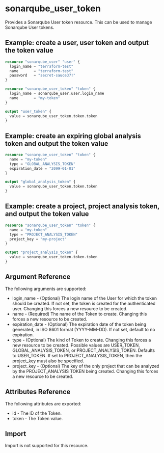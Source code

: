 # sonarqube_user_token

Provides a Sonarqube User token resource. This can be used to manage Sonarqube User tokens.

## Example: create a user, user token and output the token value

```terraform
resource "sonarqube_user" "user" {
  login_name = "terraform-test"
  name       = "terraform-test"
  password   = "secret-sauce37!"
}

resource "sonarqube_user_token" "token" {
  login_name = sonarqube_user.user.login_name
  name       = "my-token"
}

output "user_token" {
  value = sonarqube_user_token.token.token
}
```

## Example: create an expiring global analysis token and output the token value

```terraform
resource "sonarqube_user_token" "token" {
  name = "my-token"
  type = "GLOBAL_ANALYSIS_TOKEN"
  expiration_date = "2099-01-01"
}

output "global_analysis_token" {
  value = sonarqube_user_token.token.token
}
```

## Example: create a project, project analysis token, and output the token value

```terraform
resource "sonarqube_user_token" "token" {
  name = "my-token"
  type = "PROJECT_ANALYSIS_TOKEN"
  project_key = "my-project"
}

output "project_analysis_token" {
  value = sonarqube_user_token.token.token
}
```

## Argument Reference

The following arguments are supported:

- login_name - (Optional) The login name of the User for which the token should be created. If not set, the token is created for the authenticated user. Changing this forces a new resource to be created.
- name - (Required) The name of the Token to create. Changing this forces a new resource to be created.
- expiration_date - (Optional) The expiration date of the token being generated, in ISO 8601 format (YYYY-MM-DD). If not set, default to no expiration.
- type - (Optional) The kind of Token to create. Changing this forces a new resource to be created. Possible values are USER_TOKEN, GLOBAL_ANALYSIS_TOKEN, or PROJECT_ANALYSIS_TOKEN. Defaults to USER_TOKEN. If set to PROJECT_ANALYSIS_TOKEN, then the project_key must also be specified.
- project_key - (Optional) The key of the only project that can be analyzed by the PROJECT_ANALYSIS TOKEN being created. Changing this forces a new resource to be created.

## Attributes Reference

The following attributes are exported:

- id - The ID of the Token.
- token - The Token value.

## Import

Import is not supported for this resource.

